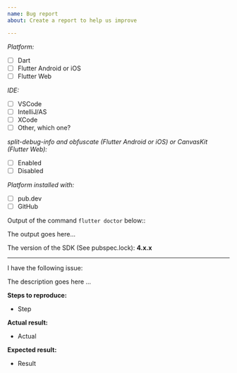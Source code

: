 ```yaml
---
name: Bug report
about: Create a report to help us improve

---
```


_Platform:_
- [ ]  Dart
- [ ]  Flutter Android or iOS
- [ ]  Flutter Web

_IDE:_
- [ ]  VSCode
- [ ]  IntelliJ/AS
- [ ]  XCode
- [ ]  Other, which one?

_split-debug-info and obfuscate (Flutter Android or iOS) or CanvasKit (Flutter Web):_
- [ ]  Enabled
- [ ]  Disabled

_Platform installed with:_
- [ ] pub.dev
- [ ] GitHub

Output of the command `flutter doctor` below::

The output goes here...

The version of the SDK (See pubspec.lock):
**4.x.x**

---
I have the following issue:

The description goes here ...

**Steps to reproduce:**
- Step

**Actual result:**
- Actual

**Expected result:**
- Result
